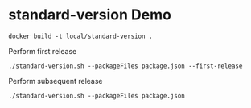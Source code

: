 # standard-version Demo

```
docker build -t local/standard-version .
```

Perform first release

```
./standard-version.sh --packageFiles package.json --first-release
```

Perform subsequent release

```
./standard-version.sh --packageFiles package.json
```
